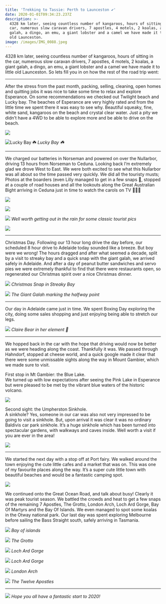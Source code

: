 ```yaml
---
title: 'Trekking to Tassie: Perth to Launceston ✔️'
date: 2020-01-01T09:34:23.237Z
description: >-
  4328 km later, seeing countless number of kangaroos, hours of sitting in the
  car, numerous slow caravan drivers, 7 apostles, 4 motels, 2 koalas, a giant
  galah, a dingo, an emu, a giant lobster and a camel we have made it to little
  old Launceston.
image: /images/IMG_0088.jpeg
---
```

4328 km later, seeing countless number of kangaroos, hours of sitting in the car, numerous slow caravan drivers, 7 apostles, 4 motels, 2 koalas, a giant galah, a dingo, an emu, a giant lobster and a camel we have made it to little old Launceston. So lets fill you in on how the rest of the road trip went:

- - -

After the stress from the past month, packing, selling, cleaning, open homes and quitting jobs it was nice to take some time to relax and explore Esperance. On some recommendations we checked out Twilight beach and Lucky bay. The beaches of Esperance are very highly rated and from the little time we spent there it was easy to see why. Beautiful squeaky, fine, white sand, kangaroos on the beach and crystal clear water. Just a pity we didn’t have a 4WD to be able to explore more and be able to drive on the beach.

![](/images/IMG_0028.jpeg)

![](/images/IMG_0007.jpeg "Lucky Bay ☘️") *Lucky Bay ☘️*

- - -

We charged our batteries in Norseman and powered on over the Nullarbor, driving 13 hours from Norseman to Ceduna. Looking back I’m extremely glad we drove West to East. We were both excited to see what this Nullarbor was all about so the time passed very quickly. We did all the touristy musts; Photos at the boarders (even Lilly managed to get in a few snaps 🐰, stopped at a couple of road houses and all the lookouts along the Great Australian Bight arriving in Ceduna just in time to watch the carols on TV 🎄🎅🎶

![](/images/IMG_0023.jpeg)

![](/images/IMG_0014.jpeg)

![](/images/IMG_0026.jpeg) *Well worth getting out in the rain for some classic tourist pics*

![](/images/IMG_0019.jpeg)

- - -

Christmas Day. Following our 13 hour long drive the day before, our scheduled 8 hour drive to Adelaide today sounded like a breeze. But boy were we wrong! The hours dragged and after what seemed a decade, split by a visit to streaky bay and a quick snap with the giant galah, we arrived safely in Adelaide. And after a day of peanut butter sandwiches and servo pies we were extremely thankful to find that there were restaurants open, so regenerated our Christmas spirit over a nice Christmas dinner.

![](/images/IMG_0031.jpeg) *Christmas Snap in Streaky Bay*

![](/images/IMG_0032.jpeg) *The Giant Galah marking the halfway point*

- - -

Our day in Adelaide came just in time. We spent Boxing Day exploring the city, doing some sales shopping and just enjoying being able to stretch our legs.

![](/images/IMG_0047.jpeg) *Claire Bear in her element 🐻*

- - -

We hopped back in the car with the hope that driving would now be better as we were heading along the coast. Thankfully it was. We passed through Hahndorf, stopped at cheese world, and a quick google made it clear that there were some unmissable sights along the way in Mount Gambier, which we made sure to visit.

First stop in Mt Gambier: the Blue Lake.\
We turned up with low expectations after seeing the Pink Lake in Esperance but were pleased to be met by the vibrant blue waters of the historic volcano.

![](/images/IMG_0039.jpeg)

Second sight: the Umpherston Sinkhole.\
A sinkhole? Yes, someone in our car was also not very impressed to be going to visit a sinkhole. But, upon arrival it was clear it was no ordinary Baldivis car park sinkhole. It’s a huge sinkhole which has been turned into spectacular gardens, with walkways and caves inside. Well worth a visit if you are ever in the area!

![](/images/IMG_0061.jpeg)

- - -

We started the next day with a stop off at Port fairy. We walked around the town enjoying the cute little cafes and a market that was on. This was one of my favourite places along the way. It’s a super cute little town with beautiful beaches and would be a fantastic camping spot.

![](/images/IMG_0098.jpeg)

We continued onto the Great Ocean Road, and talk about busy! Clearly it was peak tourist season. We battled the crowds and heat to get a few snaps of the remaining 7 Apostles, The Grotto, London Arch, Loch Ard Gorge, Bay Of Martyrs and the Bay Of Islands. We even managed to spot some koalas in the Otway national park. Our last day was spent exploring Melbourne before sailing the Bass Straight south, safely arriving in Tasmania.

![](/images/IMG_0065.jpeg) *Bay of islands*

![](/images/IMG_0069.jpeg) *The Grotto*

![](/images/IMG_0073.jpeg) *Loch Ard Gorge*

![](/images/IMG_0065.jpeg) *Loch Ard Gorge*

![](/images/IMG_0071.jpeg) *London Arch*

![](/images/IMG_0074.jpeg) *The Twelve Apostles*

- - -

![](/images/IMG_0114.jpeg) *Hope you all have a fantastic start to 2020!*
